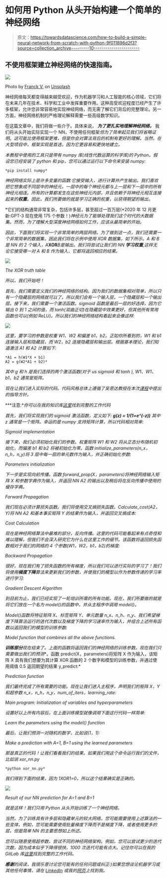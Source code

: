 # 如何用 Python 从头开始构建一个简单的神经网络

> 原文：<https://towardsdatascience.com/how-to-build-a-simple-neural-network-from-scratch-with-python-9f011896d2f3?source=collection_archive---------10----------------------->

## 不使用框架建立神经网络的快速指南。

![](img/e1836a0bd3baa6a745b51361e8d3493c.png)

Photo by [Franck V.](https://unsplash.com/@franckinjapan?utm_source=medium&utm_medium=referral) on [Unsplash](https://unsplash.com?utm_source=medium&utm_medium=referral)

神经网络每天都变得越来越受欢迎，作为机器学习和人工智能的核心领域，它们将在未来几年在技术、科学和工业中发挥重要作用。这种高受欢迎程度已经产生了许多框架，允许您非常容易地实现神经网络，而无需了解它们背后的完整理论。另一方面，神经网络机制的严格理论解释需要一些高级数学知识。

在这篇文章中，我们将做一些介于。具体来说， ***为了更扎实地理解神经网络，*** 我们将从头开始实际实现一个 NN，不使用任何框架*但为了简单起见我们将省略证明*。*这可能比使用框架更难，但是你会对算法背后的机制有更好的理解。当然，在大型项目中，框架实现是首选，因为它更容易和更快地建立。*

*本教程中使用的工具只是带有 numpy 库(线性代数运算的科学库)的 Python。假设您已经安装了 python 和 pip，您可以通过运行以下命令来安装 numpy:*

```
*pip install numpy*
```

*神经网络实际上是许多变量的函数:它接受输入，进行计算并产生输出。我们喜欢把它想象成不同层中的神经元，一层中的每个神经元都与上一层和下一层中的所有神经元相连。所有的计算都发生在这些神经元内部，并且依赖于将神经元相互连接起来的**权重**。因此，我们所要做的就是学习正确的权重，以获得期望的输出。*

*它们的结构通常非常复杂，包括许多层，甚至超过一百万层(*2020 年 12 月更新:GPT-3 现在使用 175 个参数！)*神经元为了能够处理我们这个时代的大数据集。然而，为了理解大型深度神经网络如何工作，应该从最简单的开始。*

*因此，下面我们将实现一个非常简单的两层网络。为了做到这一点，我们还需要一个非常简单的数据集，因此我们将在示例中使用 XOR 数据集，如下所示。A 和 B 是 NN 的 2 个输入，A***XOR****B*是输出。我们将尝试让我们的 NN **学习权重**,这样无论它接受哪一对 A 和 B 作为输入，它都将返回相应的结果。*

*![](img/4447bcb7016b59501c412f296d409587.png)*

*The XOR truth table*

*所以，我们开始吧！*

*首先，我们需要定义我们的神经网络的结构。因为我们的数据集相对简单，所以只有一个隐藏层的网络就可以了。所以我们会有一个输入层，一个隐藏层和一个输出层。接下来，我们需要一个激活函数。sigmoid 函数是最后一层的好选择，因为它输出 0 到 1 之间的值，而 tanh(双曲正切)在隐藏层中效果更好，但其他所有常用函数也可以(例如 ReLU)。所以我们的神经网络结构看起来会像这样:*

*![](img/6dbe8f07c87e5ec5ea5389ba5f5ed0aa.png)*

*这里，要学习的参数是权重 W1、W2 和偏差 b1、b2。正如你所看到的，W1 和 b1 连接输入层和隐藏层，而 W2，b2 连接隐藏层和输出层。根据基本理论，我们知道激活 A1 和 A2 计算如下:*

```
*A1 = h(W1*X + b1)
A2 = g(W2*A1 + b2)*
```

*其中 g 和 h 是我们选择的两个激活函数(对于 us sigmoid 和 tanh ), W1、W1、b1、b2 通常是矩阵。*

*现在让我们进入实际的代码。代码风格总体上遵循了吴恩达教授在本次[课程](https://www.coursera.org/learn/machine-learning)中提出的指导方针。*

***注意:**你可以在我的知识库[这里](https://gitlab.com/kitsiosk/xor-neural-net)找到完整的工作代码*

*首先，我们将实现我们的 sigmoid 激活函数，定义如下: **g(z) = 1/(1+e^(-z))** 其中 z 通常是一个矩阵。幸运的是 numpy 支持矩阵计算，所以代码相对简单:*

*Sigmoid implementation*

*接下来，我们必须初始化我们的参数。权重矩阵 W1 和 W2 将从正态分布随机初始化，而偏差 b1 和 b2 将被初始化为零。函数 initialize_parameters(n_x，n_h，n_y)将 3 层中每一层的单元数作为输入，并正确初始化参数:*

*Parameters initialization*

*下一步是实现向前传播。函数 forward_prop(X，parameters)将神经网络输入矩阵 X 和参数字典作为输入，并返回 NN A2 的输出以及稍后将在反向传播中使用的缓存字典。*

*Forward Propagation*

*我们现在必须计算损失函数。我们将使用交叉熵损失函数。Calculate_cost(A2，Y)将 NN A2 和基本事实矩阵 Y 的结果作为输入，并返回交叉熵成本:*

*Cost Calculation*

*现在是神经网络算法中最难的部分，反向传播。这里的代码可能看起来有点奇怪和难以理解，但我们不会深入研究它为什么在这里工作的细节。该函数将返回损失函数相对于我们的网络的 4 个参数(W1，W2，b1，b2)的梯度:*

*Backward Propagation*

*很好，现在我们有了损失函数的所有梯度，所以我们可以进行实际的学习了！我们将使用**梯度下降**算法来更新我们的参数，并使我们的模型以作为参数传递的学习率进行学习:*

*Gradient Descent Algorithm*

*到目前为止，我们已经实现了一轮培训所需的所有功能。现在，我们所要做的就是将它们放在一个名为 model()的函数中，并从主程序中调用 model()。*

*Model()函数将特征矩阵 X、标签矩阵 Y、单元数量 n_x、n_h、n_y、我们希望梯度下降算法运行的迭代次数以及梯度下降的学习速率作为输入，并组合上述所有函数以返回我们的模型的训练参数:*

*Model function that combines all the above functions.*

***训练部分**现在结束了。上面的函数将返回我们的神经网络的训练参数。现在我们只需要做出我们的**预测**。函数 predict(X，parameters)将矩阵 X 作为输入，该矩阵 X 具有我们想要为其计算 XOR 函数的 2 个数字和模型的训练参数，并通过使用阈值 0.5 返回期望的结果 y_predict:*

*Prediction function*

*我们最终完成了所有需要的功能。现在让我们进入主程序，声明我们的矩阵 X，Y 和超参数 n_x，n_h，n_y，num_of_iters，learning_rate:*

*Main program: Initialization of variables and hyperparameters*

*设置好以上所有内容后，在上面训练模型就像调用下面这行代码一样简单:*

*Learn the parameters using the model() function*

*最后，让我们预测一对随机的数字，比如说(1，1):*

*Make a prediction with A=1, B=1 using the learned parameters*

*那是真正的代码！让我们看看我们的结果。如果我们用这个命令运行我们的文件，比如说 xor_nn.py*

```
*python xor_nn.py*
```

*我们得到下面的结果，因为 1XOR1=0，所以这个结果确实是正确的。*

*![](img/f3187b0e3a2d98d41363409cc8c15066.png)*

*Result of our NN prediction for A=1 and B=1*

*就是这样！我们只用 Python 从头开始训练了一个神经网络。*

*当然，为了训练具有许多层和隐藏单元的较大网络，您可能需要使用上述算法的一些变体，例如，您可能需要使用批量梯度下降而不是梯度下降，或者使用更多的层，但是简单 NN 的主要思想如上所述。*

*您可以随意使用超参数，尝试不同的神经网络架构。例如，您可以尝试更少的迭代次数，因为成本似乎下降得很快，1000 次迭代可能有点大。记住你可以在我的 GitLab 库[这里](https://gitlab.com/kitsiosk/xor-neural-net)找到完整的工作代码。*

***感谢**的阅读，我很乐意讨论您可能有的任何问题或纠正:)如果您想谈论机器学习或其他任何事情，请在 [LinkedIn](https://www.linkedin.com/in/konstantinoskitsios/) 或我的[网页](http://kitsios.eu/)上找到我。*
